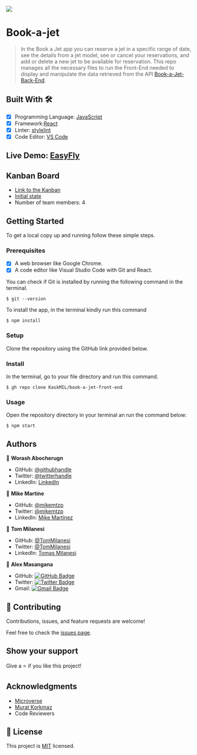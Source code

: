 ![](https://img.shields.io/badge/Microverse-blueviolet)

# Book-a-jet

> In the Book a Jet app you can reserve a jet in a specific range of date, see the details from a jet model, see or cancel your reservations, and add or delete a new jet to be available for reservation. This repo manages all the necessary files to run the Front-End needed to display and manipulate the data retrieved from the API [Book-a-Jet-Back-End](https://github.com/KaskMIL/book-a-jet-backend).

## Built With 🛠️

- [x] Programming Language: [JavaScript](https://www.javascript.com/)
- [x] Framework:[React](https://reactjs.org/)
- [x] Linter: [stylelint](https://stylelint.io/)
- [x] Code Editor: [VS Code](https://code.visualstudio.com/)

## Live Demo: [EasyFly](https://timely-sprinkles-616361.netlify.app/)

## Kanban Board

- [Link to the Kanban](https://github.com/users/KaskMIL/projects/1)
- [Initial state](https://github.com/KaskMIL/book-a-jet-backend/issues/15)
- Number of team members: 4

## Getting Started

To get a local copy up and running follow these simple steps.

### Prerequisites

- [x] A web browser like Google Chrome.
- [x] A code editor like Visual Studio Code with Git and React.

You can check if Git is installed by running the following command in the terminal.

```
$ git --version
```

To install the app, in the terminal kindly run this command

```
$ npm install
```

### Setup

Clone the repository using the GitHub link provided below.

### Install

In the terminal, go to your file directory and run this command.

```
$ gh repo clone KaskMIL/book-a-jet-front-end
```

### Usage

Open the repository directory in your terminal an run the command below:

```
$ npm start
```

## Authors

👤 **Worash Abocherugn**

- GitHub: [@githubhandle](https://github.com/worashf)
- Twitter: [@twitterhandle](https://twitter.com/WorashAboche)
- LinkedIn: [LinkedIn](https://www.linkedin.com/in/worash-abocherugn-a02219154/)

👤 **Mike Martine**

- GitHub: [
  @mikemtzp
  ](https://github.com/mikemtzp)
- Twitter: [
  @mikemtzp
  ](https://twitter.com/mikemtzp)
- LinkedIn: [Mike Martínez](https://www.linkedin.com/in/mike-mart%C3%ADnez/)

👤 **Tom Milanesi**

- GitHub: [@TomMilanesi](https://github.com/KaskMIL)
- Twitter: [@TomMilanesi](https://twitter.com/TomasMilanesi)
- LinkedIn: [Tomas Milanesi](https://www.linkedin.com/in/tomas-milanesi-3427bb185/)

👤 **Alex Masangana**

- GitHub: [![GitHub Badge](https://img.shields.io/badge/-Alexander-white?logo=GitHub&logoColor=181717&style=plastic)](https://github.com/masangana)
- Twitter: [![Twitter Badge](https://img.shields.io/badge/-Alexander-white?logo=Twitter&logoColor=1DA1F2&style=plastic)](https://twitter.com/alexmasangana)
- Gmail: [![Gmail Badge](https://img.shields.io/badge/-@Alexander-white?logo=Gmail&logoColor=EA4335&style=plastic)](mailto:alexmasangana@gmail.com)

## 🤝 Contributing

Contributions, issues, and feature requests are welcome!

Feel free to check the [issues page](https://github.com/KaskMIL/book-a-jet-front-end/issues).

## Show your support

Give a ⭐️ if you like this project!

## Acknowledgments

- [Microverse](https://www.microverse.org/)
- [Murat Korkmaz](https://www.behance.net/gallery/26425031/Vespa-Responsive-Redesign)
- Code Reviewers

## 📝 License

This project is [MIT](https://github.com/KaskMIL/book-a-jet-front-end/blob/dev/MIT.md) licensed.
